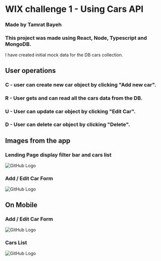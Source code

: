 # WIX challenge 1 - Using Cars API 
### Made by Tamrat Bayeh

### This project was made using React, Node, Typescript and MongoDB.
I have created initial mock data for the DB cars collection.

## User operations
### C - user can create new car object by clicking "Add new car".
### R - User gets and can read all the cars data from the DB.
### U - User can update car object by clicking "Edit Car".
### D - User can delete car object by clicking "Delete".

##
##

## Images from the app

### Lending Page display filter bar and cars list
![GitHub Logo](https://i.imgur.com/9bQCgzI.png)

### Add / Edit Car Form
![GitHub Logo](https://i.imgur.com/lqca9j4.png)

## On Mobile 

### Add / Edit Car Form 
![GitHub Logo](https://imgur.com/iKSTDY8.png)

### Cars List
![GitHub Logo](https://imgur.com/fh54tdf.png)
